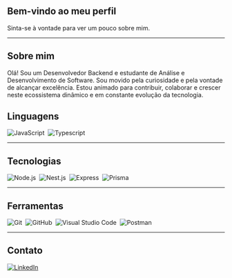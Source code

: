## Bem-vindo ao meu perfil

Sinta-se à vontade para ver um pouco sobre mim.

---

## Sobre mim

Olá! Sou um Desenvolvedor Backend e estudante de Análise e Desenvolvimento de Software.
Sou movido pela curiosidade e pela vontade de alcançar excelência. Estou animado para contribuir, colaborar e crescer neste ecossistema dinâmico e em constante evolução da tecnologia.

## Linguagens

![JavaScript](https://img.shields.io/badge/-JavaScript-303030?style=for-the-badge&logo=javascript)&nbsp;
![Typescript](https://img.shields.io/badge/-Typescript-303030?style=for-the-badge&logo=Typescript)&nbsp;

---

## Tecnologias

![Node.js](https://img.shields.io/badge/-Node.js-303030?style=for-the-badge&logo=node.js)&nbsp;
![Nest.js](https://img.shields.io/badge/nestjs-303030?style=for-the-badge&logo=nestjs&logoColor=white)&nbsp;
![Express](https://img.shields.io/badge/-Express.js-303030?style=for-the-badge&logo=express)&nbsp;
![Prisma](https://img.shields.io/badge/Prisma-303030?style=for-the-badge&logo=Prisma&logoColor=white)&nbsp;


---

## Ferramentas

![Git](https://img.shields.io/badge/-Git-303030?style=for-the-badge&logo=git)&nbsp;
![GitHub](https://img.shields.io/badge/-GitHub-303030?style=for-the-badge&logo=github)&nbsp;
![Visual Studio Code](https://img.shields.io/badge/-Visual%20Studio%20Code-303030?style=for-the-badge&logo=visual-studio-code&logoColor=007ACC)&nbsp;
![Postman](https://img.shields.io/badge/-Postman-303030?style=for-the-badge&logo=postman)&nbsp;



---

## Contato

[![LinkedIn](https://img.shields.io/badge/LinkedIn-303030?style=for-the-badge&logo=linkedin)](https://www.linkedin.com/in/matheus-melo-22409625b/)
